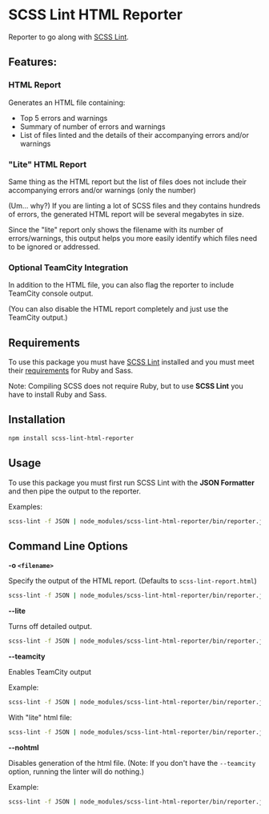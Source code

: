 # SCSS Lint HTML Reporter
Reporter to go along with [SCSS Lint](https://github.com/brigade/scss-lint).

## Features:

### HTML Report
Generates an HTML file containing:
  * Top 5 errors and warnings
  * Summary of number of errors and warnings
  * List of files linted and the details of their accompanying errors and/or warnings

### "Lite" HTML Report

Same thing as the HTML report but the list of files does not include their accompanying errors and/or warnings (only the number)

(Um... why?) If you are linting a lot of SCSS files and they contains hundreds of errors, the generated HTML report will be several megabytes in size.

Since the "lite" report only shows the filename with its number of errors/warnings, this output helps you more easily identify which files need to be ignored or addressed.

### Optional TeamCity Integration
In addition to the HTML file, you can also flag the reporter to include TeamCity console output.

(You can also disable the HTML report completely and just use the TeamCity output.)

## Requirements
To use this package you must have [SCSS Lint](https://github.com/brigade/scss-lint) installed and you must meet their [requirements](https://github.com/brigade/scss-lint#requirements) for Ruby and Sass.

Note: Compiling SCSS does not require Ruby, but to use **SCSS Lint** you have to install Ruby and Sass.

## Installation

```sh
npm install scss-lint-html-reporter
```

## Usage

To use this package you must first run SCSS Lint with the **JSON Formatter** and then pipe the output to the reporter.

Examples:

```sh
scss-lint -f JSON | node_modules/scss-lint-html-reporter/bin/reporter.js

```

## Command Line Options

**-o `<filename>`**

Specify the output of the HTML report. (Defaults to `scss-lint-report.html`)

```sh
scss-lint -f JSON | node_modules/scss-lint-html-reporter/bin/reporter.js -o my-report.html

```


**--lite**

Turns off detailed output.

```sh
scss-lint -f JSON | node_modules/scss-lint-html-reporter/bin/reporter.js --lite

```

**--teamcity**

Enables TeamCity output

Example:

```sh
scss-lint -f JSON | node_modules/scss-lint-html-reporter/bin/reporter.js --teamcity

```

With "lite" html file:

```sh
scss-lint -f JSON | node_modules/scss-lint-html-reporter/bin/reporter.js --teamcity --lite

```

**--nohtml**

Disables generation of the html file. (Note: If you don't have the `--teamcity` option, running the linter will do nothing.)

Example:

```sh
scss-lint -f JSON | node_modules/scss-lint-html-reporter/bin/reporter.js --nohtml --teamcity
```
